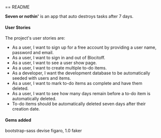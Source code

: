 == README

<b>Seven or nothin'</b> is an app that auto destroys tasks after 7 days.


<h4>User Stories</h4>

The project's user stories are:

<ul>
<li>As a user, I want to sign up for a free account by providing a user name, password and email.</li>
<li>As a user, I want to sign in and out of Blocitoff.</li>
<li>As a user, I want to see a user show page.</li>
<li>As a user, I want to create multiple to-do items.</li>
<li>As a developer, I want the development database to be automatically seeded with users and items.</li>
<li>As a user, I want to mark to-do items as complete and have them deleted.</li>
<li>As a user, I want to see how many days remain before a to-do item is automatically deleted.</li>
<li>To-do items should be automatically deleted seven days after their creation date.</li>
</ul>

<h4>Gems added</h4>
bootstrap-sass
devise
figaro, 1.0
faker